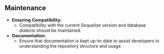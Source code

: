 ## Maintenance

- **Ensuring Compatibility:**
  - Compatibility with the current Sequelize version and database dialects should be maintained.
- **Documentation:**
  - Ensure that documentation is kept up-to-date to assist developers in understanding the repository structure and usage.
